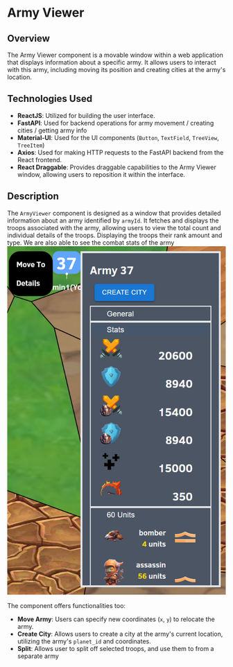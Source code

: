 # Army Viewer

## Overview

The Army Viewer component is a movable window within a web application that displays information about a specific army. It allows users to interact with this army, including moving its position and creating cities at the army's location.

## Technologies Used

- **ReactJS**: Utilized for building the user interface. 
- **FastAPI**: Used for backend operations for army movement / creating cities / getting army info
- **Material-UI**: Used for the UI components (`Button`, `TextField`, `TreeView`, `TreeItem`) 
- **Axios**: Used for making HTTP requests to the FastAPI backend from the React frontend.
- **React Draggable**: Provides draggable capabilities to the Army Viewer window, allowing users to reposition it within the interface.

## Description

The `ArmyViewer` component is designed as a window that provides detailed information about an army identified by `armyId`. It fetches and displays the troops associated with the army, allowing users to view the total count and individual details of the troops. 
Displaying the troops their rank amount and type. We are also able to see the combat stats of the army
<br>![alt text](../images/army_details.png)

The component offers functionalities too:
- **Move Army**: Users can specify new coordinates (`x`, `y`) to relocate the army. 
- **Create City**: Allows users to create a city at the army's current location, utilizing the army's `planet_id` and coordinates.
- **Split**: Allows user to split off selected troops, and use them to from a separate army



